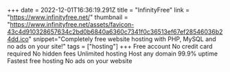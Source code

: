 +++
date = 2022-12-01T16:36:19.291Z
title = "InfinityFree"
link = "https://www.infinityfree.net/"
thumbnail = "https://www.infinityfree.net/assets/favicon-43c4d910328657634c2bd0b6840a6360c7341f0c36513ef67ef28546036b24dd.ico"
snippet="Completely free website hosting with PHP, MySQL and no ads on your site!"
tags = ["hosting"]
+++
Free account
No credit card required
No hidden fees
Unlimited hosting
Host any domain
99.9% uptime
Fastest free hosting
No ads on your website
